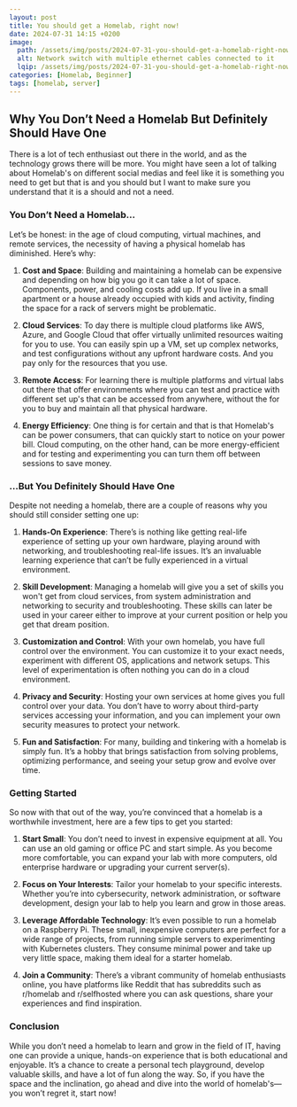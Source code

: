 ```yaml
---
layout: post
title: You should get a Homelab, right now!
date: 2024-07-31 14:15 +0200
image:
  path: /assets/img/posts/2024-07-31-you-should-get-a-homelab-right-now/img001.webp
  alt: Network switch with multiple ethernet cables connected to it
  lqip: /assets/img/posts/2024-07-31-you-should-get-a-homelab-right-now/img001_lqip.webp
categories: [Homelab, Beginner]
tags: [homelab, server]
---
```


## Why You Don’t Need a Homelab But Definitely Should Have One

There is a lot of tech enthusiast out there in the world, and as the technology grows there will be more. You might have 
seen a lot of talking about Homelab's on different social medias and feel like it is something you need to get but that is
and you should but I want to make sure you understand that it is a should and not a need.

### You Don’t Need a Homelab…

Let’s be honest: in the age of cloud computing, virtual machines, and remote services, the necessity of having a physical homelab has diminished. Here’s why:

1. **Cost and Space**: Building and maintaining a homelab can be expensive and depending on how big you go it can take a lot of space. Components, power, and cooling costs add up. If you live in a small apartment or a house already occupied with kids and activity, finding the space for a rack of servers might be problematic.

2. **Cloud Services**: To day there is multiple cloud platforms like AWS, Azure, and Google Cloud that offer virtually unlimited resources waiting for you to use. You can easily spin up a VM, set up complex networks, and test configurations without any upfront hardware costs. And you pay only for the resources that you use.

3. **Remote Access**: For learning there is multiple platforms and virtual labs out there that offer environments where you can test and practice with different set up's that can be accessed from anywhere, without the for you to buy and maintain all that physical hardware.

4. **Energy Efficiency**: One thing is for certain and that is that Homelab's can be power consumers, that can quickly start to notice on your power bill. Cloud computing, on the other hand, can be more energy-efficient and for testing and experimenting you can turn them off between sessions to save money.

### …But You Definitely Should Have One

Despite not needing a homelab, there are a couple of reasons why you should still consider setting one up:

1. **Hands-On Experience**: There’s is nothing like getting real-life experience of setting up your own hardware, playing around with networking, and troubleshooting real-life issues. It’s an invaluable learning experience that can’t be fully experienced in a virtual environment.

2. **Skill Development**: Managing a homelab will give you a set of skills you won't get from cloud services, from system administration and networking to security and troubleshooting. These skills can later be used in your career either to improve at your current position or help you get that dream position.

3. **Customization and Control**: With your own homelab, you have full control over the environment. You can customize it to your exact needs, experiment with different OS, applications and network setups. This level of experimentation is often nothing you can do in a cloud environment.

4. **Privacy and Security**: Hosting your own services at home gives you full control over your data. You don’t have to worry about third-party services accessing your information, and you can implement your own security measures to protect your network.

5. **Fun and Satisfaction**: For many, building and tinkering with a homelab is simply fun. It’s a hobby that brings satisfaction from solving problems, optimizing performance, and seeing your setup grow and evolve over time.

### Getting Started

So now with that out of the way, you’re convinced that a homelab is a worthwhile investment, here are a few tips to get you started:

1. **Start Small**: You don’t need to invest in expensive equipment at all. You can use an old gaming or office PC and start simple. As you become more comfortable, you can expand your lab with more computers, old enterprise hardware or upgrading your current server(s).

2. **Focus on Your Interests**: Tailor your homelab to your specific interests. Whether you’re into cybersecurity, network administration, or software development, design your lab to help you learn and grow in those areas.

3. **Leverage Affordable Technology**: It’s even possible to run a homelab on a Raspberry Pi. These small, inexpensive computers are perfect for a wide range of projects, from running simple servers to experimenting with Kubernetes clusters. They consume minimal power and take up very little space, making them ideal for a starter homelab.

4. **Join a Community**: There’s a vibrant community of homelab enthusiasts online, you have platforms like Reddit that has subreddits such as r/homelab and r/selfhosted where you can ask questions, share your experiences and find inspiration.

### Conclusion

While you don’t need a homelab to learn and grow in the field of IT, having one can provide a unique, hands-on experience that is both educational and enjoyable. It’s a chance to create a personal tech playground, develop valuable skills, and have a lot of fun along the way. So, if you have the space and the inclination, go ahead and dive into the world of homelab's—you won’t regret it, start now!
